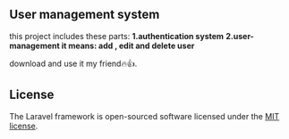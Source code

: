 
## User management system

this project includes these parts:
**1.authentication system**
**2.user-management it means: add , edit and delete user**


download and use it my friend🔥👍.
## License

The Laravel framework is open-sourced software licensed under the [MIT license](https://opensource.org/licenses/MIT).
